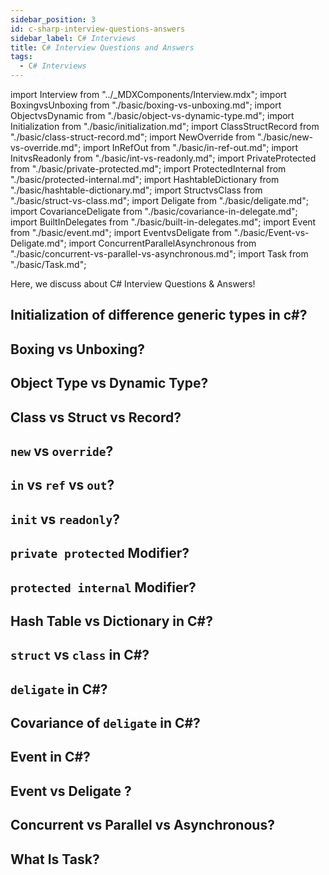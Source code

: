 ```yaml
---
sidebar_position: 3
id: c-sharp-interview-questions-answers
sidebar_label: C# Interviews
title: C# Interview Questions and Answers
tags:
  - C# Interviews
---
```


import Interview from "../_MDXComponents/Interview.mdx";
import BoxingvsUnboxing from "./basic/boxing-vs-unboxing.md";
import ObjectvsDynamic from "./basic/object-vs-dynamic-type.md";
import Initialization from "./basic/initialization.md";
import ClassStructRecord from "./basic/class-struct-record.md";
import NewOverride from "./basic/new-vs-override.md";
import InRefOut from "./basic/in-ref-out.md";
import InitvsReadonly from "./basic/int-vs-readonly.md";
import PrivateProtected from "./basic/private-protected.md";
import ProtectedInternal from "./basic/protected-internal.md";
import HashtableDictionary from "./basic/hashtable-dictionary.md";
import StructvsClass from "./basic/struct-vs-class.md";
import Deligate from "./basic/deligate.md";
import CovarianceDeligate from "./basic/covariance-in-delegate.md";
import BuiltInDelegates from "./basic/built-in-delegates.md";
import Event from "./basic/event.md";
import EventvsDeligate from "./basic/Event-vs-Deligate.md";
import ConcurrentParallelAsynchronous from "./basic/concurrent-vs-parallel-vs-asynchronous.md";
import Task from "./basic/Task.md";

Here, we discuss about C# Interview Questions & Answers!

## 

<Interview level="Junior">

  ## Initialization of difference generic types in c#?
  <Initialization />
</Interview>

<Interview level="Junior">

  ## Boxing vs Unboxing?
  <BoxingvsUnboxing />
</Interview>

<Interview level="Junior">

  ## Object Type vs Dynamic Type?
  <ObjectvsDynamic />
</Interview>

<Interview level="Junior">

  ## Class vs Struct vs Record?
  <ClassStructRecord />
</Interview>

<Interview level="Junior">

  ## `new` vs `override`?
  <NewOverride />
</Interview>

<Interview level="Junior">

  ## `in` vs `ref` vs `out`?
  <InRefOut />
</Interview>

<Interview level="Junior">

  ## `init` vs `readonly`?
  <InitvsReadonly />
</Interview>

<Interview level="Junior">

  ## `private protected` Modifier?
  <PrivateProtected />
</Interview>

<Interview level="Junior">

  ## `protected internal` Modifier?
  <ProtectedInternal />
</Interview>

<Interview level="Junior">

  ## Hash Table vs Dictionary in C#?
  <HashtableDictionary />
</Interview>

<Interview level="Junior">

  ## `struct` vs `class` in C#?
  <StructvsClass />
</Interview>

<Interview level="Junior">

  ## `deligate` in C#?
  <Deligate />
</Interview>

<Interview level="Junior">

  ## Covariance of `deligate` in C#?
  <CovarianceDeligate />
</Interview>

<Interview level="Junior">

  ## Event in C#?
  <Event />
</Interview>

<Interview level="Junior">

  ## Event vs Deligate ?
  <EventvsDeligate />
</Interview>

<Interview level="Junior">

  ## Concurrent vs Parallel vs Asynchronous?
  <ConcurrentParallelAsynchronous />
</Interview>

<Interview level="Junior">

  ## What Is Task?
  <Task />
</Interview>
